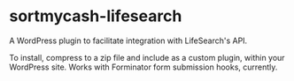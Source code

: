 # sortmycash-lifesearch
A WordPress plugin to facilitate integration with LifeSearch's API.

To install, compress to a zip file and include as a custom plugin, within your WordPress site. Works with Forminator form submission hooks, currently.
